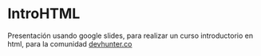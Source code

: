 # IntroHTML
Presentación usando google slides, para realizar un curso introductorio en html, para la comunidad [devhunter.co](http://devhunter.co/)

